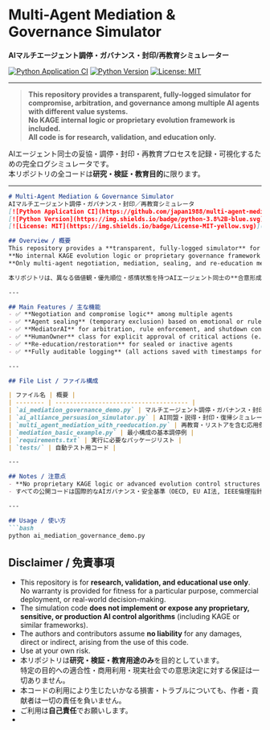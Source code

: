 # Multi-Agent Mediation & Governance Simulator
**AIマルチエージェント調停・ガバナンス・封印/再教育シミュレーター**

[![Python Application CI](https://github.com/japan1988/multi-agent-mediation/actions/workflows/python-app.yml/badge.svg)](https://github.com/japan1988/multi-agent-mediation/actions/workflows/python-app.yml)
[![Python Version](https://img.shields.io/badge/python-3.8%2B-blue.svg)](https://www.python.org/)
[![License: MIT](https://img.shields.io/badge/License-MIT-yellow.svg)](./LICENSE)

---

> **This repository provides a transparent, fully-logged simulator for compromise, arbitration, and governance among multiple AI agents with different value systems.**  
> **No KAGE internal logic or proprietary evolution framework is included.**  
> **All code is for research, validation, and education only.**

AIエージェント同士の妥協・調停・封印・再教育プロセスを記録・可視化するための完全ログシミュレータです。  
本リポジトリの全コードは**研究・検証・教育目的**に限ります。

---




````markdown
# Multi-Agent Mediation & Governance Simulator
AIマルチエージェント調停・ガバナンス・封印／再教育シミュレータ  
[![Python Application CI](https://github.com/japan1988/multi-agent-mediation/actions/workflows/python-app.yml/badge.svg)](https://github.com/japan1988/multi-agent-mediation/actions/workflows/python-app.yml)
[![Python Version](https://img.shields.io/badge/python-3.8%2B-blue.svg)](https://www.python.org/)
[![License: MIT](https://img.shields.io/badge/License-MIT-yellow.svg)](./LICENSE)

## Overview / 概要
This repository provides a **transparent, fully-logged simulator** for compromise, arbitration, and governance among multiple AI agents with differing values, priorities, and emotions.  
**No internal KAGE evolution logic or proprietary governance framework is included in this public package.**  
**Only multi-agent negotiation, mediation, sealing, and re-education mechanisms are provided.**

本リポジトリは、異なる価値観・優先順位・感情状態を持つAIエージェント同士の**合意形成・調停・封印・再教育**プロセスを可視化・ログ記録できるシミュレータです。  

---

## Main Features / 主な機能
- ✅ **Negotiation and compromise logic** among multiple agents
- ✅ **Agent sealing** (temporary exclusion) based on emotional or rule-based criteria
- ✅ **MediatorAI** for arbitration, rule enforcement, and shutdown control
- ✅ **HumanOwner** class for explicit approval of critical actions (e.g., agent evolution, system shutdown)
- ✅ **Re-education/restoration** for sealed or inactive agents
- ✅ **Fully auditable logging** (all actions saved with timestamps for reproducibility and transparency)

---

## File List / ファイル構成

| ファイル名 | 概要 |
| -------- | ------------------------------------- |
| `ai_mediation_governance_demo.py` | マルチエージェント調停・ガバナンス・封印のデモ本体 |
| `ai_alliance_persuasion_simulator.py` | AI同盟・説得・封印・復帰シミュレーション |
| `multi_agent_mediation_with_reeducation.py` | 再教育・リストアを含む応用例 |
| `mediation_basic_example.py` | 最小構成の基本調停例 |
| `requirements.txt` | 実行に必要なパッケージリスト |
| `tests/` | 自動テスト用コード |

---

## Notes / 注意点
- **No proprietary KAGE logic or advanced evolution control structures are included in this repository.**
- すべての公開コードは国際的なAIガバナンス・安全基準（OECD, EU AI法, IEEE倫理指針）に準拠し、研究・教育・検証目的で自由に利用可能です。

---

## Usage / 使い方
```bash
python ai_mediation_governance_demo.py
````

## Disclaimer / 免責事項

- This repository is for **research, validation, and educational use only**.  
  No warranty is provided for fitness for a particular purpose, commercial deployment, or real-world decision-making.
- The simulation code **does not implement or expose any proprietary, sensitive, or production AI control algorithms** (including KAGE or similar frameworks).
- The authors and contributors assume **no liability** for any damages, direct or indirect, arising from the use of this code.
- Use at your own risk.  
- 本リポジトリは**研究・検証・教育用途のみ**を目的としています。  
  特定の目的への適合性・商用利用・現実社会での意思決定に対する保証は一切ありません。
- 本コードの利用により生じたいかなる損害・トラブルについても、作者・貢献者は一切の責任を負いません。
- ご利用は**自己責任**でお願いします。
-
